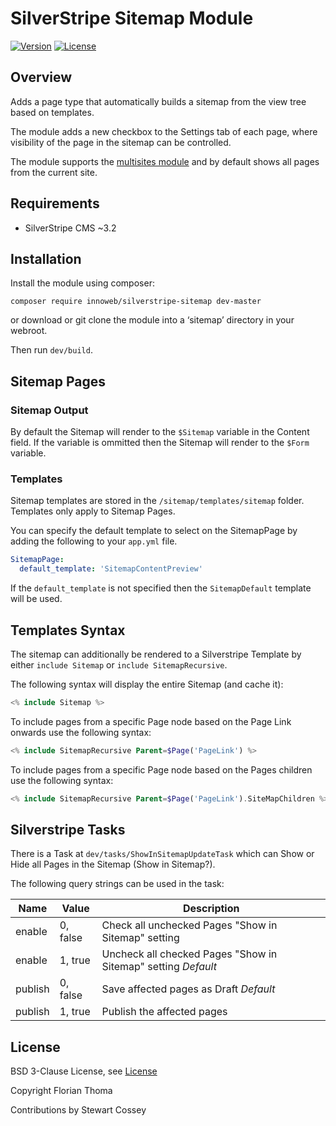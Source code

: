 # SilverStripe Sitemap Module

[![Version](http://img.shields.io/packagist/v/innoweb/silverstripe-sitemap.svg?style=flat-square)](https://packagist.org/packages/innoweb/silverstripe-sitemap)
[![License](http://img.shields.io/packagist/l/innoweb/silverstripe-sitemap.svg?style=flat-square)](license.md)

## Overview

Adds a page type that automatically builds a sitemap from the view tree based on templates.

The module adds a new checkbox to the Settings tab of each page, where visibility of the page in the sitemap can be controlled.

The module supports the [multisites module](https://github.com/silverstripe-australia/silverstripe-multisites) and by default shows all pages from the current site.

## Requirements

* SilverStripe CMS ~3.2

## Installation

Install the module using composer:
```
composer require innoweb/silverstripe-sitemap dev-master
```
or download or git clone the module into a ‘sitemap’ directory in your webroot.

Then run `dev/build`.

## Sitemap Pages

### Sitemap Output

By default the Sitemap will render to the `$Sitemap` variable in the Content field. If the variable is ommitted then the Sitemap will render to the `$Form` variable.

### Templates

Sitemap templates are stored in the `/sitemap/templates/sitemap` folder. Templates only apply to Sitemap Pages.

You can specify the default template to select on the SitemapPage by adding the following to your `app.yml` file.

```YAML
SitemapPage:
  default_template: 'SitemapContentPreview'
```

If the `default_template` is not specified then the `SitemapDefault` template will be used.

## Templates Syntax

The sitemap can additionally be rendered to a Silverstripe Template by either `include Sitemap` or `include SitemapRecursive`.

The following syntax will display the entire Sitemap (and cache it):

```php
<% include Sitemap %>
```

To include pages from a specific Page node based on the Page Link onwards use the following syntax:

```php
<% include SitemapRecursive Parent=$Page('PageLink') %>
```

To include pages from a specific Page node based on the Pages children use the following syntax:

```php
<% include SitemapRecursive Parent=$Page('PageLink').SiteMapChildren %>
```

## Silverstripe Tasks

There is a Task at `dev/tasks/ShowInSitemapUpdateTask` which can Show or Hide all Pages in the Sitemap (Show in Sitemap?).

The following query strings can be used in the task:

Name     | Value    | Description
-------- | -------- | -------------------------------------------------------------
enable   | 0, false | Check all unchecked Pages "Show in Sitemap" setting
enable   | 1, true  | Uncheck all checked Pages "Show in Sitemap" setting *Default*
publish  | 0, false | Save affected pages as Draft *Default*
publish  | 1, true  | Publish the affected pages

## License

BSD 3-Clause License, see [License](license.md)

Copyright Florian Thoma

Contributions by Stewart Cossey




